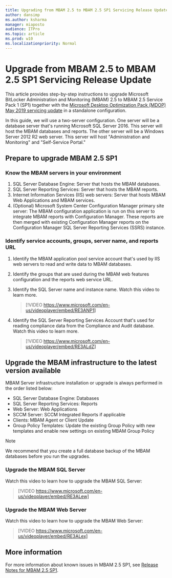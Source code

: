 ```yaml
---
title: Upgrading from MBAM 2.5 to MBAM 2.5 SP1 Servicing Release Update
author: dansimp
ms.author: ksharma
manager: miaposto
audience: ITPro  
ms.topic: article  
ms.prod: w10
ms.localizationpriority: Normal
--- 
```


# Upgrade from MBAM 2.5 to MBAM 2.5 SP1 Servicing Release Update

This article provides step-by-step instructions to upgrade Microsoft BitLocker Administration and Monitoring (MBAM) 2.5 to MBAM 2.5 Service Pack 1 (SP1) together with the [Microsoft Desktop Optimization Pack (MDOP) May 2019 servicing update](https://support.microsoft.com/help/4505175/may-2019-servicing-release-for-microsoft-desktop-optimization-pack) in a standalone configuration.

In this guide, we will use a two-server configuration. One server will be a database server that's running Microsoft SQL Server 2016. This server will host the MBAM databases and reports. The other server will be a Windows Server 2012 R2 web server. This server will host "Administration and Monitoring" and "Self-Service Portal."

## Prepare to upgrade MBAM 2.5 SP1

### Know the MBAM servers in your environment

1. SQL Server Database Engine: Server that hosts the MBAM databases.
2. SQL Server Reporting Services: Server that hosts the MBAM reports.
3. Internet Information Services (IIS) web servers: Server that hosts MBAM Web Applications and MBAM services.
4. (Optional) Microsoft System Center Configuration Manager primary site server: The MBAM configuration application is run on this server to integrate MBAM reports with Configuration Manager. These reports are then merged with existing Configuration Manager reports on the Configuration Manager SQL Server Reporting Services (SSRS) instance.

### Identify service accounts, groups, server name, and reports URL

1. Identify the MBAM application pool service account that's used by IIS web servers to read and write data to MBAM databases.
2. Identify the groups that are used during the MBAM web features configuration and the reports web service URL.
3. Identify the SQL Server name and instance name. Watch this video to learn more.

    > [!VIDEO https://www.microsoft.com/en-us/videoplayer/embed/RE3ANP1]

4. Identify the SQL Server Reporting Services Account that's used for reading compliance data from the Compliance and Audit database. Watch this video to learn more.

    > [!VIDEO https://www.microsoft.com/en-us/videoplayer/embed/RE3ALdZ]

## Upgrade the MBAM infrastructure to the latest version available

MBAM Server infrastructure installation or upgrade is always performed in the order listed below:

- SQL Server Database Engine: Databases
- SQL Server Reporting Services: Reports
- Web Server: Web Applications
- SCCM Server: SCCM Integrated Reports if applicable
- Clients: MBAM Agent or Client Update
- Group Policy Templates: Update the existing Group Policy with new templates and enable new settings on existing MBAM Group Policy

> [!NOTE]
> We recommend that you create a full database backup of the MBAM databases before you run the upgrades.

### Upgrade the MBAM SQL Server

Watch this video to learn how to upgrade the MBAM SQL Server:

   > [!VIDEO https://www.microsoft.com/en-us/videoplayer/embed/RE3ALew]

### Upgrade the MBAM Web Server

Watch this video to learn how to upgrade the MBAM Web Server:

   > [!VIDEO https://www.microsoft.com/en-us/videoplayer/embed/RE3ALex]

## More information

For more information about known issues in MBAM 2.5 SP1, see [Release Notes for MBAM 2.5 SP1](https://docs.microsoft.com/microsoft-desktop-optimization-pack/mbam-v25/release-notes-for-mbam-25-sp1).

